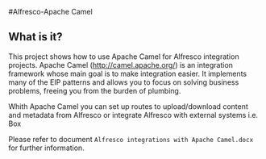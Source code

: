 #Alfresco-Apache Camel


What is it?
-----------

This project shows how to use Apache Camel for Alfresco integration projects. Apache Camel (http://camel.apache.org/) is an integration framework whose main goal is to make integration easier. It implements many of the EIP patterns and allows you to focus on solving business problems, freeing you from the burden of plumbing.

Whith Apache Camel you can set up routes to upload/download content and metadata from Alfresco or integrate Alfresco with external systems i.e. Box

Please refer to document ```Alfresco integrations with Apache Camel.docx``` for further information.